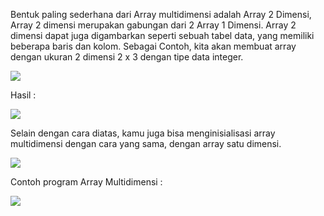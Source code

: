 Bentuk paling sederhana dari Array multidimensi adalah Array 2 Dimensi, Array 2
dimensi merupakan gabungan dari 2 Array 1 Dimensi. Array 2 dimensi dapat juga
digambarkan seperti sebuah tabel data, yang memiliki beberapa baris dan kolom.
Sebagai Contoh, kita akan membuat array dengan ukuran 2 dimensi 2 x 3
dengan tipe data integer.

**![](https://lh7-us.googleusercontent.com/docsz/AD_4nXcM0rNZl3f7rI6x_9m0CTZ78OqPS53wIIcItlFBTc9ZEEU7ctMOe0RSgegI5CgseRHTwGLbid1hbamVhPvrcz4Yf2olewVvoDycGHGdFx6QnfcsjFsXozOL4lMmBIh4m8qo6Xf6rI5FldS2zeQZo56boYca?key=P6zKjspF4_1AON5V9WED4Q)**

Hasil :

**![](https://lh7-us.googleusercontent.com/docsz/AD_4nXddvblB6f33IW0YNqTmiEfzgDW2fb4JdRrUPvipZ7_cKsRinT67j8WVX1qdXRcF6CBxUwjWT0Fv8LUt9wm7kdmy8BFaxYh6qrzCP4IDshljMp1ab1B8DnD42VJrt04lxOwMReIInJRaAhb8Mua7Q8Rk4BHF?key=P6zKjspF4_1AON5V9WED4Q)**

Selain dengan cara diatas, kamu juga bisa menginisialisasi array multidimensi
dengan cara yang sama, dengan array satu dimensi.

**![](https://lh7-us.googleusercontent.com/docsz/AD_4nXcjdFVubTsmnWWhVu_FFOMCxb8l14TcLT4hVFsIDyZI9JMagEUC3bIll69c4aAltofbq1r67ZwCUDfoLMLlZg3qxlVIhpQCfppofyzoz7t6nOPhK-Aj_K8ESoViutd2IvzT4kKEWTPh5Bmwigg9Dgsuu1h-?key=P6zKjspF4_1AON5V9WED4Q)**

Contoh program Array Multidimensi :

**![](https://lh7-us.googleusercontent.com/docsz/AD_4nXfQbfAAz7fH8mpAd-H9vxrgYEf3QEwV4nGdvgO7am3WJp6qAeeYfvSFyT64Q7fpNfu_UsIqOWHl6CFvI2O2MFDWh41fka2D8U-0O-QeyCj7J5Ttj8EACN0etPPHa21LxZYwWfNjBbrE3hTTTK0aeWdntADK?key=P6zKjspF4_1AON5V9WED4Q)**